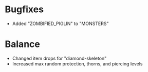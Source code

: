 # Bugfixes
* Added "ZOMBIFIED_PIGLIN" to "MONSTERS"

# Balance
* Changed item drops for "diamond-skeleton"
* Increased max random protection, thorns, and piercing levels
